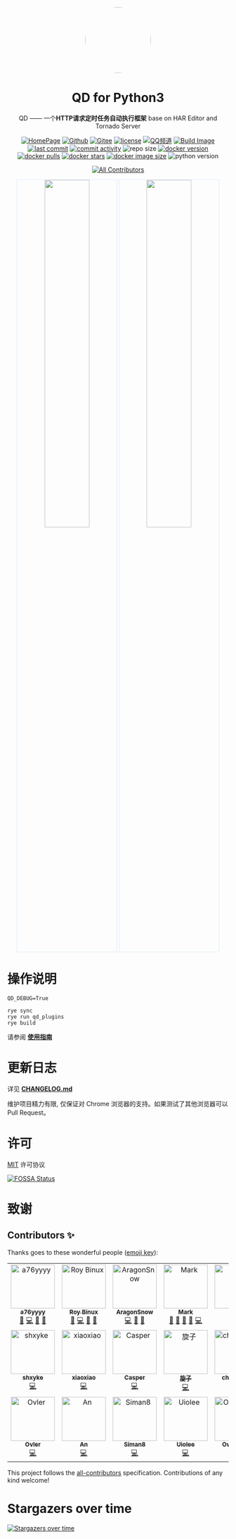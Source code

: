 <p align="center">
   <a href="https://github.com/qd-today/qd">
   <img style="border-radius:50%" width="150" src="https://fastly.jsdelivr.net/gh/qd-today/qd@master/web/static/img/icon.png">
   </a>
</p>

<h1 align="center">QD for Python3</h1>

<div align="center">
QD —— 一个<b>HTTP请求定时任务自动执行框架</b> base on HAR Editor and Tornado Server

[![HomePage][HomePage-image]][HomePage-url]
[![Github][Github-image]][Github-url]
[![Gitee][Gitee-image]][Gitee-url]
[![license][github-license-image]][github-license-url]
[![QQ频道][QQPD-image]][QQPD-url]
[![Build Image][workflow-image]][workflow-url]
[![last commit][last-commit-image]][last-commit-url]
[![commit activity][commit-activity-image]][commit-activity-url]
![repo size][repo-size-image]
[![docker version][docker-version-image]][docker-version-url]
[![docker pulls][docker-pulls-image]][docker-pulls-url]
[![docker stars][docker-stars-image]][docker-stars-url]
[![docker image size][docker-image-size-image]][docker-image-size-url]
![python version][python-version-image]
<!-- ALL-CONTRIBUTORS-BADGE:START - Do not remove or modify this section -->
[![All Contributors](https://img.shields.io/badge/all_contributors-24-orange.svg?style=flat-square)](#contributors-)
<!-- ALL-CONTRIBUTORS-BADGE:END -->

[HomePage-image]: https://img.shields.io/badge/HomePage-QD--Today-brightgreen
[HomePage-url]: https://qd.a76yyyy.cn
[Github-image]: https://img.shields.io/static/v1?label=Github&message=QD&color=brightgreen
[Github-url]: https://github.com/qd-today/qd/
[Gitee-image]: https://img.shields.io/static/v1?label=Gitee&message=QD&color=brightgreen
[Gitee-url]: https://gitee.com/qd-today/qd/
[github-license-image]: https://img.shields.io/github/license/qd-today/qd
[github-license-url]: https://github.com/qd-today/qd/blob/master/LICENSE
[QQPD-image]: https://img.shields.io/static/v1?label=QQ%E9%A2%91%E9%81%93&message=QD&color=brightgreen
[QQPD-url]: https://pd.qq.com/s/g9qaiue25
[workflow-image]: https://github.com/qd-today/qd/actions/workflows/Publish%20Package.yml/badge.svg
[workflow-url]: https://github.com/qd-today/qd/actions/workflows/Publish%20Package.yml
[last-commit-image]: https://img.shields.io/github/last-commit/qd-today/qd
[last-commit-url]: https://github.com/qd-today/qd/
[commit-activity-image]: https://img.shields.io/github/commit-activity/m/qd-today/qd
[commit-activity-url]: https://github.com/qd-today/qd/
[repo-size-image]: https://img.shields.io/github/repo-size/qd-today/qd
[docker-version-image]: https://img.shields.io/docker/v/qdtoday/qd/latest?style=flat
[docker-version-url]: https://hub.docker.com/r/qdtoday/qd/tags?latest
[docker-pulls-image]: https://img.shields.io/docker/pulls/qdtoday/qd?style=flat
[docker-pulls-url]: https://hub.docker.com/r/qdtoday/qd
[docker-stars-image]: https://img.shields.io/docker/stars/qdtoday/qd?style=flat
[docker-stars-url]: https://hub.docker.com/r/qdtoday/qd
[docker-image-size-image]: https://img.shields.io/docker/image-size/qdtoday/qd/latest?style=flat&arch=amd64
[docker-image-size-url]: https://hub.docker.com/r/qdtoday/qd
[python-version-image]: https://img.shields.io/github/pipenv/locked/python-version/qd-today/qd

</div>

<p align="center">
   <img width="45%" style="border:solid 1px #DCEBFB" src="https://fastly.jsdelivr.net/gh/qd-today/qd@master/web/docs/public/login.png" >
   <img width="45%" style="border:solid 1px #DCEBFB" src="https://fastly.jsdelivr.net/gh/qd-today/qd@master/web/docs/public/index.png">
</p>

操作说明
==========

```env
QD_DEBUG=True
```

```shell
rye sync
rye run qd_plugins
rye build
```

请参阅 **[使用指南](https://qd-today.github.io/qd/zh_CN/)**

更新日志
===========

详见 **[CHANGELOG.md](./CHANGELOG.md)**

维护项目精力有限, 仅保证对 Chrome 浏览器的支持。如果测试了其他浏览器可以 Pull Request。

许可
===========

[MIT](https://fastly.jsdelivr.net/gh/qd-today/qd@master/LICENSE) 许可协议

[![FOSSA Status](https://app.fossa.com/api/projects/git%2Bgithub.com%2Fqd-today%2Fqd.svg?type=large)](https://app.fossa.com/projects/git%2Bgithub.com%2Fqd-today%2Fqd?ref=badge_large)

致谢
===========

## Contributors ✨

Thanks goes to these wonderful people ([emoji key](https://allcontributors.org/docs/en/emoji-key)):

<!-- ALL-CONTRIBUTORS-LIST:START - Do not remove or modify this section -->
<!-- prettier-ignore-start -->
<!-- markdownlint-disable -->
<table>
  <tbody>
    <tr>
      <td align="center" valign="top" width="12.5%"><a href="http://www.a76yyyy.cn"><img src="https://avatars.githubusercontent.com/u/56478790?v=4?s=100" width="100px;" alt="a76yyyy"/><br /><sub><b>a76yyyy</b></sub></a><br /><a href="#design-a76yyyy" title="Design">🎨</a> <a href="https://github.com/qd-today/qd/commits?author=a76yyyy" title="Code">💻</a> <a href="#maintenance-a76yyyy" title="Maintenance">🚧</a> <a href="https://github.com/qd-today/qd/commits?author=a76yyyy" title="Documentation">📖</a></td>
      <td align="center" valign="top" width="12.5%"><a href="http://binux.me/"><img src="https://avatars.githubusercontent.com/u/646451?v=4?s=100" width="100px;" alt="Roy Binux"/><br /><sub><b>Roy Binux</b></sub></a><br /><a href="#design-Binux" title="Design">🎨</a> <a href="https://github.com/qd-today/qd/commits?author=Binux" title="Code">💻</a> <a href="#maintenance-Binux" title="Maintenance">🚧</a> <a href="https://github.com/qd-today/qd/commits?author=Binux" title="Documentation">📖</a></td>
      <td align="center" valign="top" width="12.5%"><a href="https://github.com/AragonSnow"><img src="https://avatars.githubusercontent.com/u/22835918?v=4?s=100" width="100px;" alt="AragonSnow"/><br /><sub><b>AragonSnow</b></sub></a><br /><a href="https://github.com/qd-today/qd/commits?author=AragonSnow" title="Code">💻</a> <a href="#design-AragonSnow" title="Design">🎨</a> <a href="#maintenance-AragonSnow" title="Maintenance">🚧</a></td>
      <td align="center" valign="top" width="12.5%"><a href="https://www.quchao.net"><img src="https://avatars.githubusercontent.com/u/36469805?v=4?s=100" width="100px;" alt="Mark"/><br /><sub><b>Mark</b></sub></a><br /><a href="#design-Mark-1215" title="Design">🎨</a> <a href="#blog-Mark-1215" title="Blogposts">📝</a> <a href="https://github.com/qd-today/qd/commits?author=Mark-1215" title="Documentation">📖</a> <a href="#maintenance-Mark-1215" title="Maintenance">🚧</a> <a href="https://github.com/qd-today/qd/commits?author=Mark-1215" title="Code">💻</a></td>
      <td align="center" valign="top" width="12.5%"><a href="https://github.com/cdpidan"><img src="https://avatars.githubusercontent.com/u/8141453?v=4?s=100" width="100px;" alt="pidan"/><br /><sub><b>pidan</b></sub></a><br /><a href="#design-cdpidan" title="Design">🎨</a> <a href="https://github.com/qd-today/qd/commits?author=cdpidan" title="Code">💻</a></td>
      <td align="center" valign="top" width="12.5%"><a href="https://buzhibujue.cf"><img src="https://avatars.githubusercontent.com/u/24644841?v=4?s=100" width="100px;" alt="buzhibujue"/><br /><sub><b>buzhibujue</b></sub></a><br /><a href="https://github.com/qd-today/qd/commits?author=buzhibujuelb" title="Code">💻</a></td>
      <td align="center" valign="top" width="12.5%"><a href="https://github.com/billypon"><img src="https://avatars.githubusercontent.com/u/1763302?v=4?s=100" width="100px;" alt="billypon"/><br /><sub><b>billypon</b></sub></a><br /><a href="https://github.com/qd-today/qd/commits?author=billypon" title="Code">💻</a></td>
      <td align="center" valign="top" width="12.5%"><a href="http://www.lingyan8.com"><img src="https://avatars.githubusercontent.com/u/19186382?v=4?s=100" width="100px;" alt="acooler15"/><br /><sub><b>acooler15</b></sub></a><br /><a href="https://github.com/qd-today/qd/commits?author=acooler15" title="Code">💻</a> <a href="#maintenance-acooler15" title="Maintenance">🚧</a></td>
    </tr>
    <tr>
      <td align="center" valign="top" width="12.5%"><a href="https://github.com/aa889788"><img src="https://avatars.githubusercontent.com/u/16019986?v=4?s=100" width="100px;" alt="shxyke"/><br /><sub><b>shxyke</b></sub></a><br /><a href="https://github.com/qd-today/qd/commits?author=aa889788" title="Code">💻</a></td>
      <td align="center" valign="top" width="12.5%"><a href="https://github.com/gxitm"><img src="https://avatars.githubusercontent.com/u/2405087?v=4?s=100" width="100px;" alt="xiaoxiao"/><br /><sub><b>xiaoxiao</b></sub></a><br /><a href="https://github.com/qd-today/qd/commits?author=gxitm" title="Code">💻</a></td>
      <td align="center" valign="top" width="12.5%"><a href="https://blog.hicasper.com"><img src="https://avatars.githubusercontent.com/u/25276620?v=4?s=100" width="100px;" alt="Casper"/><br /><sub><b>Casper</b></sub></a><br /><a href="https://github.com/qd-today/qd/commits?author=caspershw" title="Code">💻</a></td>
      <td align="center" valign="top" width="12.5%"><a href="https://github.com/ckx000"><img src="https://avatars.githubusercontent.com/u/5800591?v=4?s=100" width="100px;" alt="旋子"/><br /><sub><b>旋子</b></sub></a><br /><a href="https://github.com/qd-today/qd/commits?author=ckx000" title="Code">💻</a></td>
      <td align="center" valign="top" width="12.5%"><a href="https://github.com/chen8945"><img src="https://avatars.githubusercontent.com/u/44148812?v=4?s=100" width="100px;" alt="chen8945"/><br /><sub><b>chen8945</b></sub></a><br /><a href="https://github.com/qd-today/qd/commits?author=chen8945" title="Code">💻</a></td>
      <td align="center" valign="top" width="12.5%"><a href="https://github.com/seiuneko"><img src="https://avatars.githubusercontent.com/u/25706824?v=4?s=100" width="100px;" alt="seiuneko"/><br /><sub><b>seiuneko</b></sub></a><br /><a href="https://github.com/qd-today/qd/commits?author=seiuneko" title="Code">💻</a></td>
      <td align="center" valign="top" width="12.5%"><a href="https://github.com/powersee"><img src="https://avatars.githubusercontent.com/u/38074760?v=4?s=100" width="100px;" alt="powersee"/><br /><sub><b>powersee</b></sub></a><br /><a href="https://github.com/qd-today/qd/commits?author=powersee" title="Code">💻</a></td>
      <td align="center" valign="top" width="12.5%"><a href="https://github.com/Cirn09"><img src="https://avatars.githubusercontent.com/u/25722111?v=4?s=100" width="100px;" alt="Cirn09"/><br /><sub><b>Cirn09</b></sub></a><br /><a href="https://github.com/qd-today/qd/commits?author=Cirn09" title="Code">💻</a></td>
    </tr>
    <tr>
      <td align="center" valign="top" width="12.5%"><a href="https://github.com/Ovler-Young"><img src="https://avatars.githubusercontent.com/u/44089074?v=4?s=100" width="100px;" alt="Ovler"/><br /><sub><b>Ovler</b></sub></a><br /><a href="https://github.com/qd-today/qd/commits?author=Ovler-Young" title="Code">💻</a></td>
      <td align="center" valign="top" width="12.5%"><a href="https://www.lshell.com"><img src="https://avatars.githubusercontent.com/u/676412?v=4?s=100" width="100px;" alt="An"/><br /><sub><b>An</b></sub></a><br /><a href="https://github.com/qd-today/qd/commits?author=Ansen" title="Code">💻</a></td>
      <td align="center" valign="top" width="12.5%"><a href="https://github.com/Siman8"><img src="https://avatars.githubusercontent.com/u/32073730?v=4?s=100" width="100px;" alt="Siman8"/><br /><sub><b>Siman8</b></sub></a><br /><a href="https://github.com/qd-today/qd/commits?author=Siman8" title="Code">💻</a></td>
      <td align="center" valign="top" width="12.5%"><a href="https://github.com/uiolee"><img src="https://avatars.githubusercontent.com/u/22849383?v=4?s=100" width="100px;" alt="Uiolee"/><br /><sub><b>Uiolee</b></sub></a><br /><a href="https://github.com/qd-today/qd/commits?author=uiolee" title="Code">💻</a></td>
      <td align="center" valign="top" width="12.5%"><a href="https://github.com/OwnerCM"><img src="https://avatars.githubusercontent.com/u/22722811?v=4?s=100" width="100px;" alt="OwnerCM"/><br /><sub><b>OwnerCM</b></sub></a><br /><a href="https://github.com/qd-today/qd/commits?author=OwnerCM" title="Code">💻</a></td>
      <td align="center" valign="top" width="12.5%"><a href="https://github.com/jionkitten"><img src="https://avatars.githubusercontent.com/u/30788097?v=4?s=100" width="100px;" alt="jionkitten"/><br /><sub><b>jionkitten</b></sub></a><br /><a href="https://github.com/qd-today/qd/commits?author=jionkitten" title="Code">💻</a></td>
      <td align="center" valign="top" width="12.5%"><a href="https://github.com/Patrick-Ze"><img src="https://avatars.githubusercontent.com/u/19711799?v=4?s=100" width="100px;" alt="Patrick-Ze"/><br /><sub><b>Patrick-Ze</b></sub></a><br /><a href="https://github.com/qd-today/qd/commits?author=Patrick-Ze" title="Code">💻</a></td>
    </tr>
  </tbody>
</table>

<!-- markdownlint-restore -->
<!-- prettier-ignore-end -->

<!-- ALL-CONTRIBUTORS-LIST:END -->

This project follows the [all-contributors](https://github.com/all-contributors/all-contributors) specification. Contributions of any kind welcome!

Stargazers over time
===========

[![Stargazers over time](https://starchart.cc/qd-today/qd.svg)](https://starchart.cc/qd-today/qd)
